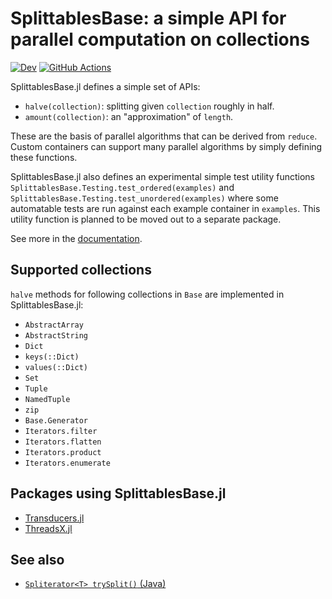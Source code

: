# SplittablesBase: a simple API for parallel computation on collections

[![Dev](https://img.shields.io/badge/docs-dev-blue.svg)](https://tkf.github.io/SplittablesBase.jl/dev)
[![GitHub Actions](https://github.com/tkf/SplittablesBase.jl/workflows/Run%20tests/badge.svg)](https://github.com/tkf/SplittablesBase.jl/actions?query=workflow%3A%22Run+tests%22)

SplittablesBase.jl defines a simple set of APIs:

* `halve(collection)`: splitting given `collection` roughly in half.
* `amount(collection)`: an "approximation" of `length`.

These are the basis of parallel algorithms that can be derived from
`reduce`.  Custom containers can support many parallel algorithms by
simply defining these functions.

SplittablesBase.jl also defines an experimental simple test utility
functions `SplittablesBase.Testing.test_ordered(examples)` and
`SplittablesBase.Testing.test_unordered(examples)` where some
automatable tests are run against each example container in
`examples`.  This utility function is planned to be moved out to a
separate package.

See more in the
[documentation](https://tkf.github.io/SplittablesBase.jl/dev).

## Supported collections

`halve` methods for following collections in `Base` are implemented in
SplittablesBase.jl:

* `AbstractArray`
* `AbstractString`
* `Dict`
* `keys(::Dict)`
* `values(::Dict)`
* `Set`
* `Tuple`
* `NamedTuple`
* `zip`
* `Base.Generator`
* `Iterators.filter`
* `Iterators.flatten`
* `Iterators.product`
* `Iterators.enumerate`

## Packages using SplittablesBase.jl

* [Transducers.jl](https://github.com/tkf/Transducers.jl)
* [ThreadsX.jl](https://github.com/tkf/ThreadsX.jl)

## See also

* [`Spliterator<T> trySplit()` (Java)](https://docs.oracle.com/en/java/javase/13/docs/api/java.base/java/util/Spliterator.html)
